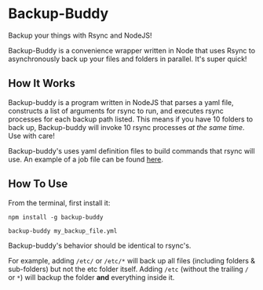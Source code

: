 # Backup-Buddy
Backup your things with Rsync and NodeJS!

Backup-Buddy is a convenience wrapper written in Node that uses Rsync to asynchronously back up your files and folders in parallel. It's super quick!

## How It Works

Backup-buddy is a program written in NodeJS that parses a yaml file, constructs a list of arguments for rsync to run, and executes rsync processes for each backup path listed. This means if you have 10 folders to back up, Backup-buddy will invoke 10 rsync processes _at the same time_. Use with care!

Backup-buddy's uses yaml definition files to build commands that rsync will use. An example of a job file can be found [here](https://github.com/egeexyz/backup-buddy/blob/main/jobs/example.yaml).

## How To Use

From the terminal, first install it:

`npm install -g backup-buddy`

`backup-buddy my_backup_file.yml`

Backup-buddy's behavior should be identical to rsync's.

For example, adding `/etc/` or `/etc/*` will back up all files (including folders & sub-folders) but not the etc folder itself. Adding `/etc` (without the trailing `/` or `*`) will backup the folder **and** everything inside it.
